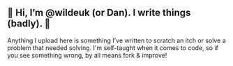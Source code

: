 ## 👋 Hi, I’m @wildeuk (or Dan). I write things (badly). 👋

Anything I upload here is something I've written to scratch an itch or solve a problem that needed solving. 
I'm self-taught when it comes to code, so if you see something wrong, by all means fork & improve!

<!---
wildeuk/wildeuk is a ✨ special ✨ repository because its `README.md` (this file) appears on your GitHub profile.
You can click the Preview link to take a look at your changes.
--->
